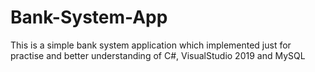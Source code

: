 # Bank-System-App
This is a simple bank system application which implemented just for practise and better understanding of C#, VisualStudio 2019 and MySQL
